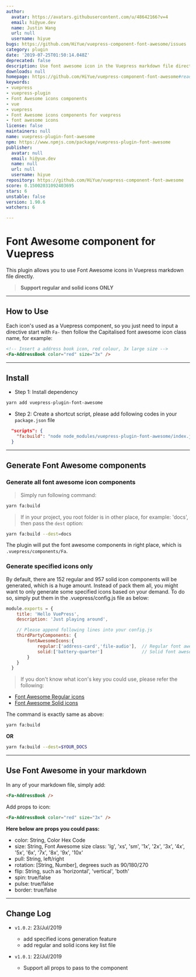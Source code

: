 ```yaml
---
author:
  avatar: https://avatars.githubusercontent.com/u/48642166?v=4
  email: hi@yue.dev
  name: Justin Wang
  url: null
  username: hiyue
bugs: https://github.com/HiYue/vuepress-component-font-awesome/issues
category: plugin
date: '2019-07-25T01:50:14.048Z'
deprecated: false
description: Use font awesome icon in the Vuepress markdown file directly
downloads: null
homepage: https://github.com/HiYue/vuepress-component-font-awesome#readme
keywords:
- vuepress
- vuepress-plugin
- Font Awesome icons components
- vue
- vuepress
- Font Awesome icons components for vuepress
- font awesome icons
license: false
maintainers: null
name: vuepress-plugin-font-awesome
npm: https://www.npmjs.com/package/vuepress-plugin-font-awesome
publisher:
  avatar: null
  email: hi@yue.dev
  name: null
  url: null
  username: hiyue
repository: https://github.com/HiYue/vuepress-component-font-awesome
score: 0.15002031092403695
stars: 6
unstable: false
version: 1.90.6
watchers: 6

---
```


# Font Awesome component for Vuepress

This plugin allows you to use Font Awesome icons in Vuepress markdown file directly. 
> **Support regular and solid icons ONLY**

---
## How to Use

Each icon's used as a Vuepress component, so you just need to input a directive start with `Fa-` then follow the Capitalised font awesome icon class name, for example:

```markdown
<!-- Insert a address book icon, red colour, 3x large size -->
<Fa-AddressBook color="red" size="3x" />
```
---
## Install
- Step 1: Install dependency
```bash
yarn add vuepress-plugin-font-awesome
```
- Step 2: Create a shortcut script, please add following codes  in your `package.json` file
```json
  "scripts": {
    "fa:build": "node node_modules/vuepress-plugin-font-awesome/index.js"
  }
```
---
## Generate Font Awesome components

### Generate all font awesome icon components
> Simply run following command:
```bash
yarn fa:build
```

> If in your project, you root folder is in other place, for example: 'docs', then pass the `dest` option:
```bash
yarn fa:build --dest=docs
```

The plugin will put the font awesome components in right place, which is `.vuepress/components/Fa`.

### Generate specified icons only

By default, there are 152 regular and 957 solid icon components will be generated, which is a huge amount. Instead of pack them all, you might want to only generate some specified icons based on your demand. To do so, simply put them in the .vuepress/config.js file as below:
```javascript
module.exports = {
    title: 'Hello VuePress',
    description: 'Just playing around',

    // Please append following lines into your config.js
    thirdPartyComponents: {
        fontAwesomeIcons:{
            regular:['address-card','file-audio'],  // Regular font awesome icon keys here
            solid:['battery-quarter']               // Solid font awesome icon keys here
        }
    }
  }
```
> If you don't know what icon's key you could use, please refer the following:
- [Font Awesome Regular icons](./lib/regular-icons.txt)
- [Font Awesome Solid icons](./lib/solid-icons.txt)

The command is exactly same as above:
```bash
yarn fa:build
```
**OR**
```bash
yarn fa:build --dest=$YOUR_DOCS
```


---
## Use Font Awesome in your markdown

In any of your markdown file, simply add:
```markdown
<Fa-AddressBook />
```

Add props to icon:
```markdown
<Fa-AddressBook color="red" size="3x" />
```

**Here below are props you could pass:**

- color: String, Color Hex Code
- size: String, Font Awesome size class: 'lg', 'xs', 'sm', '1x', '2x', '3x', '4x', '5x', '6x', '7x', '8x', '9x', '10x'
- pull: String, left/right
- rotation: [String, Number], degrees such as 90/180/270
- flip: String, such as 'horizontal', 'vertical', 'both'
- spin: true/false
- pulse: true/false
- border: true/false

---
## Change Log

- `v1.0.2`: 23/Jul/2019
  - add specified icons generation feature
  - add regular and solid icons key list file

- `v1.0.1`: 22/Jul/2019
  - Support all props to pass to the component